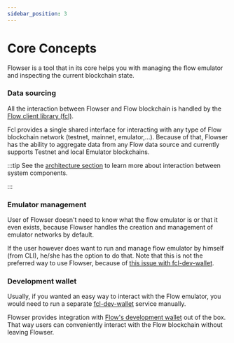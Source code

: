 ```yaml
---
sidebar_position: 3
---
```


# Core Concepts

Flowser is a tool that in its core helps you with managing the flow emulator and inspecting the current blockchain state.

### Data sourcing

All the interaction between Flowser and Flow blockchain is handled by the [Flow client library (fcl)](https://docs.onflow.org/fcl/).

Fcl provides a single shared interface for interacting with any type of Flow blockchain network (testnet, mainnet, emulator,...). Because of that, Flowser has the ability to aggregate data from any Flow data source and currently supports Testnet and local Emulator blockchains.

:::tip
See the [architecture section](/resources/architecture) to learn more about interaction between system components.

:::
### Emulator management

User of Flowser doesn't need to know what the flow emulator is or that it even exists, because Flowser handles the creation and management of emulator networks by default.

If the user however does want to run and manage flow emulator by himself (from CLI), he/she has the option to do that. Note that this is not the preferred way to use Flowser, because of [this issue with fcl-dev-wallet](/getting-started/caveats#fcl-dev-wallet-support).

### Development wallet

Usually, if you wanted an easy way to interact with the Flow emulator, you would need to run a separate [fcl-dev-wallet](https://github.com/onflow/fcl-dev-wallet#start-the-dev-wallet) service manually.

Flowser provides integration with [Flow's development wallet](https://github.com/onflow/fcl-dev-wallet) out of the box. That way users can conveniently interact with the Flow blockchain without leaving Flowser.
